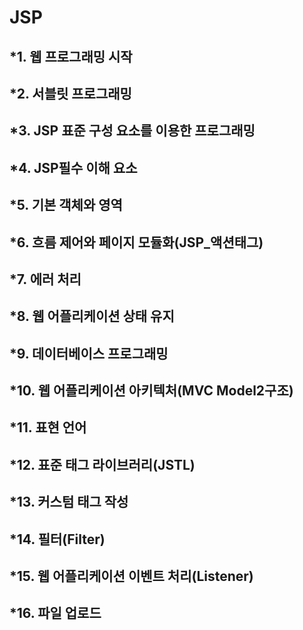 # JSP

## *1. 웹 프로그래밍 시작
     
## *2. 서블릿 프로그래밍

## *3. JSP 표준 구성 요소를 이용한 프로그래밍

## *4. JSP필수 이해 요소

## *5. 기본 객체와 영역

## *6. 흐름 제어와 페이지 모듈화(JSP_액션태그)

## *7. 에러 처리

## *8. 웹 어플리케이션 상태 유지

## *9. 데이터베이스 프로그래밍

## *10. 웹 어플리케이션 아키텍처(MVC Model2구조)

## *11. 표현 언어

## *12. 표준 태그 라이브러리(JSTL)

## *13. 커스텀 태그 작성

## *14. 필터(Filter)

## *15. 웹 어플리케이션 이벤트 처리(Listener)

## *16. 파일 업로드
